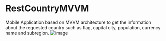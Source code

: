 # RestCountryMVVM
Mobile Application based on MVVM architecture to get the information about the requested country such as flag, capital city, population, currency name and subregion.
![image](https://{user-images.githubusercontent.com/55361632/129031342-5fba488b-fd61-45ab-8cd9-74a22637a45a.png})
